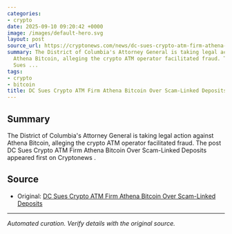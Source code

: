 ```yaml
---
categories:
- crypto
date: 2025-09-10 09:20:42 +0000
image: /images/default-hero.svg
layout: post
source_url: https://cryptonews.com/news/dc-sues-crypto-atm-firm-athena-bitcoin-over-scam-linked-deposits/
summary: The District of Columbia's Attorney General is taking legal action against
  Athena Bitcoin, alleging the crypto ATM operator facilitated fraud. The post DC
  Sues ...
tags:
- crypto
- bitcoin
title: DC Sues Crypto ATM Firm Athena Bitcoin Over Scam-Linked Deposits
---
```


## Summary

The District of Columbia's Attorney General is taking legal action against Athena Bitcoin, alleging the crypto ATM operator facilitated fraud. The post DC Sues Crypto ATM Firm Athena Bitcoin Over Scam-Linked Deposits appeared first on Cryptonews .

## Source

- Original: [DC Sues Crypto ATM Firm Athena Bitcoin Over Scam-Linked Deposits](https://cryptonews.com/news/dc-sues-crypto-atm-firm-athena-bitcoin-over-scam-linked-deposits/)


---

*Automated curation. Verify details with the original source.*